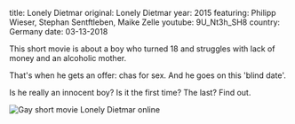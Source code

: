 title: Lonely Dietmar
original: Lonely Dietmar
year: 2015
featuring: Philipp Wieser, Stephan Sentftleben, Maike Zelle
youtube: 9U_Nt3h_SH8
country: Germany
date: 03-13-2018

This short movie is about a boy who turned 18 and struggles with lack of money and an alcoholic mother.

That's when he gets an offer: chas for sex. And he goes on this 'blind date'.

Is he really an innocent boy? Is it the first time? The last? Find out.

![Gay short movie Lonely Dietmar online]({filename}/uploads/lonelydietmar.jpg)